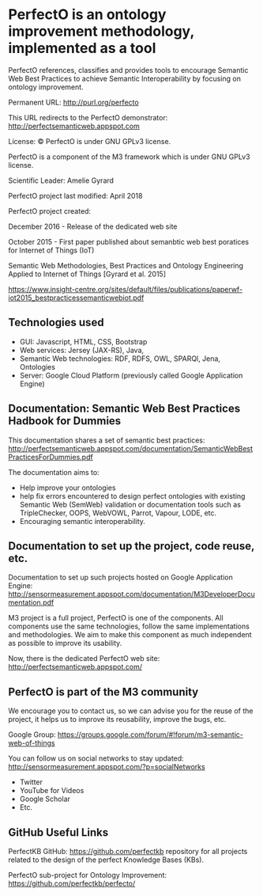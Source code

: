 # PerfectO is an ontology improvement methodology, implemented as a tool

PerfectO references, classifies and provides tools to encourage Semantic Web Best Practices to achieve Semantic Interoperability by focusing on ontology improvement.

Permanent URL: http://purl.org/perfecto 

This URL redirects to the PerfectO demonstrator:  http://perfectsemanticweb.appspot.com

License: © PerfectO is under GNU GPLv3 license. 

PerfectO is a component of the M3 framework which is under GNU GPLv3 license.

Scientific Leader: Amelie Gyrard

PerfectO project last modified: April 2018

PerfectO project created: 

December 2016 - Release of the dedicated web site

October 2015 - First paper published about semanbtic web best poratices for Internet of Things (IoT)

Semantic Web Methodologies, Best Practices and Ontology Engineering Applied to Internet of Things [Gyrard et al. 2015]

https://www.insight-centre.org/sites/default/files/publications/paperwf-iot2015_bestpracticessemanticwebiot.pdf

## Technologies used ##
- GUI: Javascript, HTML, CSS, Bootstrap
- Web services: Jersey (JAX-RS), Java,
- Semantic Web technologies: RDF, RDFS, OWL, SPARQl, Jena, Ontologies
- Server: Google Cloud Platform (previously called Google Application Engine)

## Documentation: Semantic Web Best Practices Hadbook for Dummies ##
This documentation shares a set of semantic best practices:
http://perfectsemanticweb.appspot.com/documentation/SemanticWebBestPracticesForDummies.pdf

The documentation aims to:
* Help improve your ontologies
* help fix errors encountered to design perfect ontologies with existing Semantic Web (SemWeb) validation or documentation tools such as TripleChecker, OOPS, WebVOWL, Parrot, Vapour, LODE, etc.
* Encouraging semantic interoperability.


## Documentation to set up the project, code reuse, etc. ##
Documentation to set up such projects hosted on Google Application Engine:
http://sensormeasurement.appspot.com/documentation/M3DeveloperDocumentation.pdf

M3 project is a full project, PerfectO is one of the components.
All components use the same technologies, follow the same implementations and methodologies.
We aim to make this component as much independent as possible to improve its usability.

Now, there is the dedicated PerfectO web site: http://perfectsemanticweb.appspot.com/


## PerfectO is part of the M3 community ##
We encourage you to contact us, so we can advise you for the reuse of the project, it helps us to improve its reusability, improve the bugs, etc.

Google Group:
https://groups.google.com/forum/#!forum/m3-semantic-web-of-things

You can follow us on social networks to stay updated:
http://sensormeasurement.appspot.com/?p=socialNetworks
- Twitter
- YouTube for Videos
- Google Scholar
- Etc.


## GitHub Useful Links ##
PerfectKB GitHub:  https://github.com/perfectkb repository for all projects related to the design of the perfect Knowledge Bases (KBs).

PerfectO sub-project for Ontology Improvement: https://github.com/perfectkb/perfecto/
